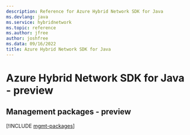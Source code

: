 ```yaml
---
description: Reference for Azure Hybrid Network SDK for Java
ms.devlang: java
ms.service: hybridnetwork
ms.topic: reference
ms.author: jfree
author: joshfree
ms.data: 09/16/2022
title: Azure Hybrid Network SDK for Java
---
```

# Azure Hybrid Network SDK for Java - preview

## Management packages - preview
[!INCLUDE [mgmt-packages](hybrid-network-mgmt-index.md)]